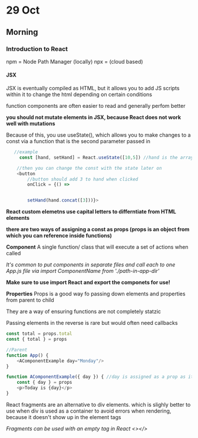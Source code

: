 # 29 Oct

## Morning

### Introduction to React
npm = Node Path Manager (locally)
npx = (cloud based)

#### JSX
JSX is eventually compiled as HTML, but it allows you to add JS scripts within it to change the html depending on certain conditions

function components are often easier to read and generally perfom better

**you should not mutate elements in JSX, because React does not work well with mutations**

Because of this, you use useState(), which allows you to make changes to a const via a function that is the second parameter passed in

``` js
   //example
     const [hand, setHand] = React.useState([10,5]) //hand is the array variable, and setHand is used to change the state of hand without mutating the original variable

    //then you can change the const with the state later on
    <button
        //button should add 3 to hand when clicked
        onClick = {() =>


        setHand(hand.concat([3]))}>
```

**React custom elemetns use capital letters to differntiate from HTML elements**


**there are two ways of assigning a const as props (props is an object from which you can reference inside functions)**

**Component** A single function/ class that will execute a set of actions when called

*It's common to put components in separate files and call each to one App.js file via import ComponentName from './path-in-app-dir'*

**Make sure to use import React and export the componets for use!**


**Properties**
Props is a good way fo passing down elements and properties from parent to child

They are a way of ensuring functions are not completely statzic

Passing elements in the reverse is rare but would often need callbacks
``` js
const total = props.total
const { total } = props

//Parent
function App() {
    <AComponentExample day="Monday"/>
}

function AComponentExample({ day }) { //day is assigned as a prop as it's parsed in, which can then be used in AComponentExample
    const { day } = props
    <p>Today is {day}</p>
}

```
React fragments are an alternative to div elements. which is slighly better to use when div is used as a container to avoid errors when rendering, because it doesn't show up in the element tags

*Fragments can be used with an empty tag in React <></>*



```js


```

